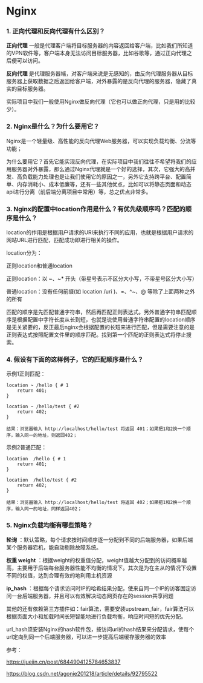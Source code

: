 # Nginx

### 1. 正向代理和反向代理有什么区别？

 **正向代理** 一般是代理客户端将目标服务器的内容返回给客户端，比如我们所知道的VPN软件等，客户端本身无法访问目标服务器，比如谷歌等，通过正向代理之后便可以访问。

 **反向代理** 是代理服务器端，对客户端来说是无感知的，由反向代理服务器从目标服务器上获取数据之后返回给客户端，对外暴露的是反向代理的服务器，隐藏了真实的目标服务器。

实际项目中我们一般使用Nginx做反向代理（它也可以做正向代理，只是用的比较少）。

### 2. Nginx是什么？为什么要用它？

Nginx是一个轻量级、高性能的反向代理Web服务器，可以实现负载均衡、分流等功能；

为什么要用它？首先它能实现反向代理，在实际项目中我们往往不希望将我们的应用服务器对外暴露，那么通过Nginx代理就是一个好的选择，其次，它强大的高并发、高负载能力处理也是让我们使用它的原因之一，另外它支持跨平台、配置简单、内存消耗小、成本低廉等，还有一些其他优点，比如可以将静态页面和动态api进行分离（前后端分离项目中常用）等，总之优点非常多。

### 3. Nginx的配置中location作用是什么？有优先级顺序吗？匹配的顺序是什么？

location的作用是根据用户请求的URI来执行不同的应用，也就是根据用户请求的网站URL进行匹配，匹配成功即进行相关的操作。

location分为：

正则location和普通location

正则location：以  ~、~* 开头（带星号表示不区分大小写，不带星号区分大小写）

普通location：没有任何前缀(如 location /uri )、=、^~、@ 等除了上面两种之外的所有

匹配的顺序是先匹配普通字符串，然后再匹配正则表达式。另外普通字符串匹配顺序是根据配置中字符长度从长到短，也就是说使用普通字符串配置的location顺序是无关紧要的，反正最后nginx会根据配置的长短来进行匹配，但是需要注意的是正则表达式按照配置文件里的顺序匹配。找到第一个匹配的正则表达式将停止搜索。



### 4. 假设有下面的这样例子，它的匹配顺序是什么？

示例1正则匹配：

```
location ~ /hello { # 1
    return 401;
}

location ~ /hello/test { #2
    return 402;    
}

结果：浏览器输入 http://localhost/hello/test 将返回 401；如果把1和2换一个顺序，输入同一的地址，则返回402；

```

示例2普通匹配：

```
location  /hello { # 1
    return 401;
}

location  /hello/test { #2
    return 402;    
}

结果：浏览器输入 http://localhost/hello/test 将返回 402；如果把1和2换一个顺序，输入同一的地址，同样返回402；

```

### 5. Nginx负载均衡有哪些策略？

 **轮询** ：默认策略，每个请求按时间顺序逐一分配到不同的后端服务器，如果后端某个服务器宕机，能自动剔除故障系统。

 **权重 weight** ：根据weight的权重值分配，weight值越大分配到的访问概率越高，主要用于后端每台服务器性能不均衡的情况下。其次是为在主从的情况下设置不同的权值，达到合理有效的地利用主机资源

 **ip_hash** ：根据每个请求访问时IP的哈希结果分配，使来自同一个IP的访客固定访问一台后端服务器，并且可以有效解决动态网页存在的session共享问题

其他的还有依赖第三方插件如：fair算法，需要安装upstream_fair，fair算法可以根据页面大小和加载时间长短智能地进行负载均衡，响应时间短的优先分配。

url_hash须安装Nginx的hash软件包，按访问url的hash结果来分配请求，使每个url定向到同一个后端服务器，可以进一步提高后端缓存服务器的效率


参考：

https://juejin.cn/post/6844904125784653837

https://blog.csdn.net/agonie201218/article/details/92795522
